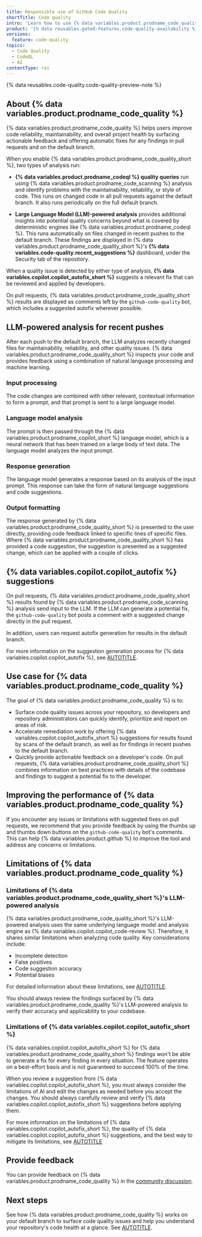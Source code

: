 ```yaml
---
title: Responsible use of GitHub Code Quality
shortTitle: Code quality
intro: 'Learn how to use {% data variables.product.prodname_code_quality %} responsibly by understanding its purposes, capabilities, and limitations.'
product: '{% data reusables.gated-features.code-quality-availability %}'
versions:
  feature: code-quality
topics:
  - Code Quality
  - CodeQL
  - AI
contentType: rai
---
```


{% data reusables.code-quality.code-quality-preview-note %}

## About {% data variables.product.prodname_code_quality %}

{% data variables.product.prodname_code_quality %} helps users improve code reliability, maintainability, and overall project health by surfacing actionable feedback and offering automatic fixes for any findings in pull requests and on the default branch.

When you enable {% data variables.product.prodname_code_quality_short %}, two types of analysis run:

* **{% data variables.product.prodname_codeql %} quality queries** run using {% data variables.product.prodname_code_scanning %} analysis and identify problems with the maintainability, reliability, or style of code. This runs on changed code in all pull requests against the default branch. It also runs periodically on the full default branch.

* **Large Language Model (LLM)-powered analysis** provides additional insights into potential quality concerns beyond what is covered by deterministic engines like {% data variables.product.prodname_codeql %}. This runs automatically on files changed in recent pushes to the default branch. These findings are displayed in {% data variables.product.prodname_code_quality_short %}'s **{% data variables.code-quality.recent_suggestions %}** dashboard, under the Security tab of the repository.

When a quality issue is detected by either type of analysis, **{% data variables.copilot.copilot_autofix_short %}** suggests a relevant fix that can be reviewed and applied by developers.

On pull requests, {% data variables.product.prodname_code_quality_short %} results are displayed as comments left by the `github-code-quality` bot, which includes a suggested autofix wherever possible.

## LLM-powered analysis for recent pushes

After each push to the default branch, the LLM analyzes recently changed files for maintainability, reliability, and other quality issues. {% data variables.product.prodname_code_quality_short %} inspects your code and provides feedback using a combination of natural language processing and machine learning.

### Input processing

The code changes are combined with other relevant, contextual information to form a prompt, and that prompt is sent to a large language model.

### Language model analysis

The prompt is then passed through the {% data variables.product.prodname_copilot_short %} language model, which is a neural network that has been trained on a large body of text data. The language model analyzes the input prompt.

### Response generation

The language model generates a response based on its analysis of the input prompt. This response can take the form of natural language suggestions and code suggestions.

### Output formatting

The response generated by {% data variables.product.prodname_code_quality_short %} is presented to the user directly, providing code feedback linked to specific lines of specific files. Where {% data variables.product.prodname_code_quality_short %} has provided a code suggestion, the suggestion is presented as a suggested change, which can be applied with a couple of clicks.

## {% data variables.copilot.copilot_autofix %} suggestions

On pull requests, {% data variables.product.prodname_code_quality_short %} results found by {% data variables.product.prodname_code_scanning %} analysis send input to the LLM. If the LLM can generate a potential fix, the `github-code-quality` bot posts a comment with a suggested change directly in the pull request.

In addition, users can request autofix generation for results in the default branch.

For more information on the suggestion generation process for {% data variables.copilot.copilot_autofix %}, see [AUTOTITLE](/code-security/code-scanning/managing-code-scanning-alerts/responsible-use-autofix-code-scanning).

## Use case for {% data variables.product.prodname_code_quality %}

The goal of {% data variables.product.prodname_code_quality %} is to:

* Surface code quality issues across your repository, so developers and repository administrators can quickly identify, prioritize and report on areas of risk.
* Accelerate remediation work by offering {% data variables.copilot.copilot_autofix_short %} suggestions for results found by scans of the default branch, as well as for findings in recent pushes to the default branch.
* Quickly provide actionable feedback on a developer's code. On pull requests, {% data variables.product.prodname_code_quality_short %} combines information on best practices with details of the codebase and findings to suggest a potential fix to the developer.

## Improving the performance of {% data variables.product.prodname_code_quality %}

If you encounter any issues or limitations with suggested fixes on pull requests, we recommend that you provide feedback by using the thumbs up and thumbs down buttons on the `github-code-quality` bot's comments. This can help {% data variables.product.github %} to improve the tool and address any concerns or limitations.

## Limitations of {% data variables.product.prodname_code_quality %}

### Limitations of {% data variables.product.prodname_code_quality_short %}'s LLM-powered analysis

{% data variables.product.prodname_code_quality_short %}'s LLM-powered analysis uses the same underlying language model and analysis engine as {% data variables.copilot.copilot_code-review %}. Therefore, it shares similar limitations when analyzing code quality. Key considerations include:

* Incomplete detection
* False positives
* Code suggestion accuracy
* Potential biases

For detailed information about these limitations, see [AUTOTITLE](/copilot/responsible-use/code-review).

You should always review the findings surfaced by {% data variables.product.prodname_code_quality %}'s LLM-powered analysis to verify their accuracy and applicability to your codebase.

### Limitations of {% data variables.copilot.copilot_autofix_short %}

{% data variables.copilot.copilot_autofix_short %} for {% data variables.product.prodname_code_quality_short %} findings won't be able to generate a fix for every finding in every situation. The feature operates on a best-effort basis and is not guaranteed to succeed 100% of the time.

When you review a suggestion from {% data variables.copilot.copilot_autofix_short %}, you must always consider the limitations of AI and edit the changes as needed before you accept the changes. You should always carefully review and verify {% data variables.copilot.copilot_autofix_short %} suggestions before applying them.

For more information on the limitations of {% data variables.copilot.copilot_autofix_short %}, the quality of {% data variables.copilot.copilot_autofix_short %} suggestions, and the best way to mitigate its limitations, see [AUTOTITLE](/code-security/code-scanning/managing-code-scanning-alerts/responsible-use-autofix-code-scanning)

## Provide feedback

You can provide feedback on {% data variables.product.prodname_code_quality %} in the [community discussion](https://github.com/orgs/community/discussions/177488?utm_source=docs-discussions-code-quality&utm_medium=docs&utm_campaign=universe25).

## Next steps

See how {% data variables.product.prodname_code_quality %} works on your default branch to surface code quality issues and help you understand your repository's code health at a glance. See [AUTOTITLE](/code-security/code-quality/get-started/quickstart).
